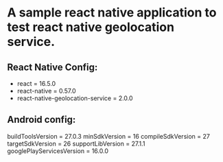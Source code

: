 # A sample react native application to test react native geolocation service.


## React Native Config:

- react = 16.5.0
- react-native = 0.57.0
- react-native-geolocation-service = 2.0.0

## Android config:

buildToolsVersion = 27.0.3
minSdkVersion = 16
compileSdkVersion = 27
targetSdkVersion = 26
supportLibVersion = 27.1.1
googlePlayServicesVersion = 16.0.0
